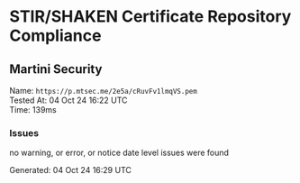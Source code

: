 # STIR/SHAKEN Certificate Repository Compliance

## Martini Security

Name: `https://p.mtsec.me/2e5a/cRuvFv1lmqVS.pem`\
Tested At: 04 Oct 24 16:22 UTC\
Time: 139ms

### Issues

no warning, or error, or notice date level issues were found

Generated: 04 Oct 24 16:29 UTC